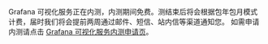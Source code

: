 Grafana 可视化服务正在内测，内测期间免费。测结束后将会根据包年包月模式计费，届时我们将会提前两周通过邮件、短信、站内信等渠道通知您。
如需申请内测请点击 [Grafana 可视化服务内测申请页](https://cloud.tencent.com/apply/p/sib0zbepoo)。